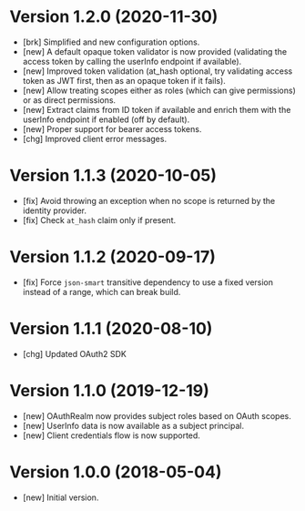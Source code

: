# Version 1.2.0 (2020-11-30)

* [brk] Simplified and new configuration options.
* [new] A default opaque token validator is now provided (validating the access token by calling the userInfo endpoint if available). 
* [new] Improved token validation (at_hash optional, try validating access token as JWT first, then as an opaque token if it fails).
* [new] Allow treating scopes either as roles (which can give permissions) or as direct permissions.
* [new] Extract claims from ID token if available and enrich them with the userInfo endpoint if enabled (off by default).
* [new] Proper support for bearer access tokens.
* [chg] Improved client error messages.

# Version 1.1.3 (2020-10-05)

* [fix] Avoid throwing an exception when no scope is returned by the identity provider.
* [fix] Check `at_hash` claim only if present.

# Version 1.1.2 (2020-09-17)

* [fix] Force `json-smart` transitive dependency to use a fixed version instead of a range, which can break build.

# Version 1.1.1 (2020-08-10)

* [chg] Updated OAuth2 SDK

# Version 1.1.0 (2019-12-19)

* [new] OAuthRealm now provides subject roles based on OAuth scopes.
* [new] UserInfo data is now available as a subject principal.
* [new] Client credentials flow is now supported.

# Version 1.0.0 (2018-05-04)

* [new] Initial version.
